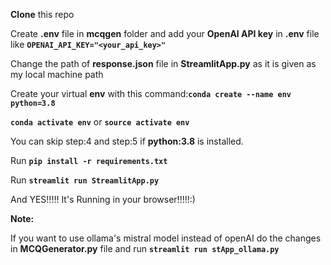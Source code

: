 **Clone** this repo

Create **.env** file in **mcqgen** folder and add your **OpenAI API key** in **.env** file like **`OPENAI_API_KEY="<your_api_key>"`**

Change the path of **response.json** file in **StreamlitApp.py** as it is given as my local machine path

Create your virtual **env** with this command:**`conda create --name env python=3.8`**

**`conda activate env`** or **`source activate env`**

You can skip step:4 and step:5 if **python:3.8** is installed.

Run **`pip install -r requirements.txt`**

Run **`streamlit run StreamlitApp.py`**

And YES!!!!! It's Running in your browser!!!!!:)

**Note:**

If you want to use ollama's mistral model instead of openAI do the changes in **MCQGenerator.py** file and 
run **`streamlit run stApp_ollama.py`**
